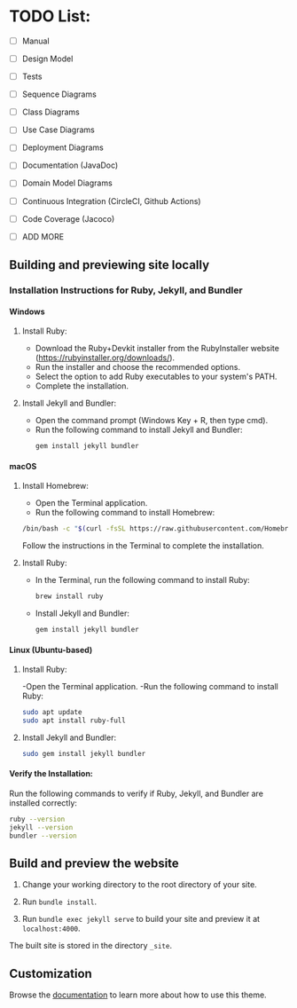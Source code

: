 # TODO List:
- [ ] Manual
- [ ] Design Model
- [ ] Tests
- [ ] Sequence Diagrams
- [ ] Class Diagrams
- [ ] Use Case Diagrams
- [ ] Deployment Diagrams
- [ ] Documentation (JavaDoc)
- [ ] Domain Model Diagrams
- [ ] Continuous Integration (CircleCI, Github Actions)
- [ ] Code Coverage (Jacoco)
- [ ] ADD MORE


## Building and previewing site locally

### Installation Instructions for Ruby, Jekyll, and Bundler

#### Windows

1. Install Ruby:
   - Download the Ruby+Devkit installer from the RubyInstaller website (https://rubyinstaller.org/downloads/).
   - Run the installer and choose the recommended options.
   - Select the option to add Ruby executables to your system's PATH.
   - Complete the installation.
2. Install Jekyll and Bundler:

   - Open the command prompt (Windows Key + R, then type cmd).
   - Run the following command to install Jekyll and Bundler:
     ```powershell
     gem install jekyll bundler
     ```

#### macOS

1. Install Homebrew:

   - Open the Terminal application.
   - Run the following command to install Homebrew:

   ```bash
   /bin/bash -c "$(curl -fsSL https://raw.githubusercontent.com/Homebrew/install/HEAD/install.sh)"
   ```

   Follow the instructions in the Terminal to complete the installation.

2. Install Ruby:

   - In the Terminal, run the following command to install Ruby:

     ```bash
     brew install ruby
     ```

   - Install Jekyll and Bundler:

     ```bash
     gem install jekyll bundler
     ```

#### Linux (Ubuntu-based)

1. Install Ruby:

   -Open the Terminal application.
   -Run the following command to install Ruby:

   ```bash
   sudo apt update
   sudo apt install ruby-full
   ```

2. Install Jekyll and Bundler:
   ```bash
   sudo gem install jekyll bundler
   ```

#### Verify the Installation:

Run the following commands to verify if Ruby, Jekyll, and Bundler are installed correctly:

```bash
ruby --version
jekyll --version
bundler --version
```

## Build and preview the website

1.  Change your working directory to the root directory of your site.

2.  Run `bundle install`.

3.  Run `bundle exec jekyll serve` to build your site and preview it at `localhost:4000`.

The built site is stored in the directory `_site`.

## Customization

Browse the [documentation](https://just-the-docs.github.io/just-the-docs/) to learn more about how to use this theme.

